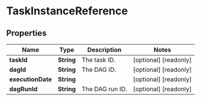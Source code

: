 

# TaskInstanceReference


## Properties

Name | Type | Description | Notes
------------ | ------------- | ------------- | -------------
**taskId** | **String** | The task ID. |  [optional] [readonly]
**dagId** | **String** | The DAG ID. |  [optional] [readonly]
**executionDate** | **String** |  |  [optional] [readonly]
**dagRunId** | **String** | The DAG run ID. |  [optional] [readonly]




